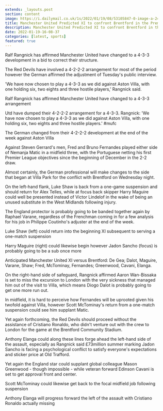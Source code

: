 ```yaml
---
extends: _layouts.post
section: content
image: https://i.dailymail.co.uk/1s/2022/01/19/08/53105847-0-image-a-24_1642582471209.jpg 
title: Manchester United Predicted XI to confront Brentford in the Premier League with Maguire accessible 
description: Manchester United Predicted XI to confront Brentford in the Premier League with Maguire accessible 
date: 2022-01-19-16-08-37 
categories: [latest, sports] 
featured: true 
--- 
```

Ralf Rangnick has affirmed Manchester United have changed to a 4-3-3 development in a bid to correct their structure.

The Red Devils have involved a 4-2-2-2 arrangement for most of the period however the German affirmed the adjustment of Tuesday's public interview.

'We have now chosen to play a 4-3-3 as we did against Aston Villa, with one holding six, two eights and three hostile players,' Rangnick said.

Ralf Rangnick has affirmed Manchester United have changed to a 4-3-3 arrangement

Utd have dumped their 4-2-2-2 arrangement for a 4-3-3. Rangnick: 'We have now chosen to play a 4-3-3 as we did against Aston Villa, with one holding six, two eights and three hostile players.' #mufc

The German changed from their 4-2-2-2 development at the end of the week against Aston Villa

Against Steven Gerrard's men, Fred and Bruno Fernandes played either side of Nemanja Matic in a midfield three, with the Portuguese netting his first Premier League objectives since the beginning of December in the 2-2 draw.

Almost certainly, the German professional will make changes to the side that began at Villa Park for the conflict with Brentford on Wednesday night.

On the left-hand flank, Luke Shaw is back from a one-game suspension and should return for Alex Telles, while at focus back skipper Harry Maguire could well be presented instead of Victor Lindelof in the wake of being an unused substitute in the West Midlands following injury.

The England protector is probably going to be banded together again by Raphael Varane, regardless of the Frenchman coming in for a few analysis for his job in Philippe Coutinho's adjuster at the end of the week.

Luke Shaw (left) could return into the beginning XI subsequent to serving a one-match suspension

Harry Maguire (right) could likewise begin however Jadon Sancho (focus) is probably going to be a sub once more

Anticipated Manchester United XI versus Brentford: De Gea; Dalot, Maguire, Varane, Shaw; Fred, McTominay, Fernandes; Greenwood, Cavani, Elanga.

On the right-hand side of safeguard, Rangnick affirmed Aaron Wan-Bissaka is set to miss the excursion to London with the very sickness that managed him out of the visit to Villa, which means Diogo Dalot is probably going to get one more run out.

In midfield, it is hard to perceive how Fernandes will be uprooted given his twofold against Villa, however Scott McTominay's return from a one-match suspension could see him supplant Matic.

Yet again forthcoming, the Red Devils should proceed without the assistance of Cristiano Ronaldo, who didn't venture out with the crew to London for the game at the Brentford Community Stadium.

Anthony Elanga could along these lines forge ahead the left-hand side of the assault, especially as Rangnick said £73million summer marking Jadon Sancho is facing a psychological conflict to satisfy everyone's expectations and sticker price at Old Trafford.

Yet again the England star could supplant global colleague Mason Greenwood - though impossible - while veteran forward Edinson Cavani is set to get approval front and center.

Scott McTominay could likewise get back to the focal midfield job following suspension

Anthony Elanga will progress forward the left of the assault with Cristiano Ronaldo actually missing